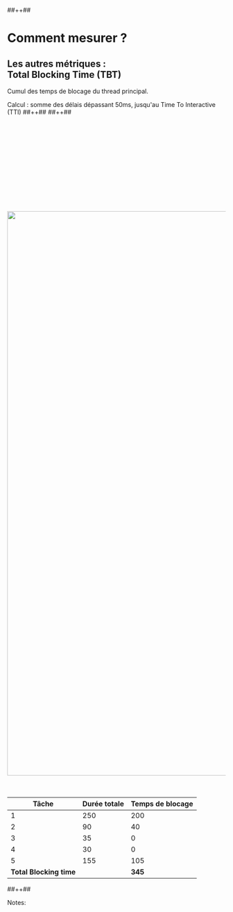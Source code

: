 <!-- .slide: class="tc-multiple-columns with-code " -->

##++##

# Comment mesurer ?

## Les autres métriques : <br/>Total Blocking Time (TBT)

Cumul des temps de blocage du thread principal.

Calcul : somme des délais dépassant 50ms, jusqu'au Time To Interactive (TTI)
##++##
##++##

<div style="margin-top: 220px">

<img src="./assets/images/04-interactivity/tbt.svg"  style="width: 1300px; height: auto; display: block; margin: auto; margin-bottom: 50px;"  />

<div style="font-size: 30px">

| Tâche                                | Durée totale | Temps de blocage     |
| ------------------------------------ | ------------ | -------------------- |
| 1                                    | 250          | 200                  |
| 2                                    | 90           | 40                   |
| 3                                    | 35           | 0                    |
| 4                                    | 30           | 0                    |
| 5                                    | 155          | 105                  |
| <strong>Total Blocking time</strong> |              | <strong>345</strong> |

</div>

</div>
##++##


Notes: